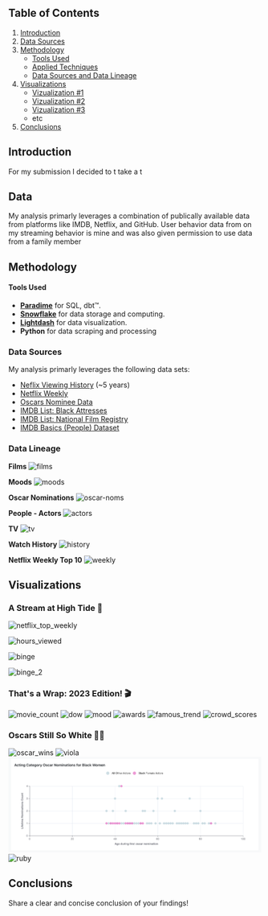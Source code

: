 
## Table of Contents
1. [Introduction](#introduction)
2. [Data Sources](#data-sources-and-data-lineage)
3. [Methodology](#methodology)
   - [Tools Used](#tools-used)
   - [Applied Techniques](#applied-techniques)
   - [Data Sources and Data Lineage](#data-sources-and-data-lineage)
4. [Visualizations](#visualizations)
   - [Vizualization #1](vizualization-1)
   - [Vizualization #2](Vizualization-2)
   - [Vizualization #3](Vizualization-3)
   - etc
5. [Conclusions](#conclusions)

## Introduction
For my submission I decided to t take a t

## Data
My analysis primarly leverages a combination of publically available data from platforms like IMDB,
Netflix, and GitHub. User behavior data from on my streaming behavior is mine and was also given permission to use data from a family member


## Methodology
#### Tools Used
- **[Paradime](https://www.paradime.io/)** for SQL, dbt™.
- **[Snowflake](https://www.snowflake.com/)** for data storage and computing.
- **[Lightdash](https://www.lightdash.com/)** for data visualization.
- **Python** for data scraping and processing

### Data Sources
My analysis primarly leverages the following data sets:
- [Neflix Viewing History](http://www.netflix.com/settings/viewing-history) (~5 years)
- [Netflix Weekly](https://www.netflix.com/tudum/top10)
- [Oscars Nominee Data](https://github.com/DLu/oscar_data?tab=readme-ov-file)
- [IMDB List: Black Attresses](https://m.imdb.com/list/ls066061932/)
- [IMDB List: National Film Registry](https://m.imdb.com/list/ls070798434/)
- [IMDB Basics (People) Dataset](https://developer.imdb.com/non-commercial-datasets/)

### Data Lineage

**Films**
![films](https://github.com/paradime-io/paradime-dbt-movie-challenge/blob/movie-sperry-classy-org/images/dag/films.png?raw=true)

**Moods**
![moods](https://github.com/paradime-io/paradime-dbt-movie-challenge/blob/movie-sperry-classy-org/images/dag/moods.png?raw=true)

**Oscar Nominations**
![oscar-noms](https://github.com/paradime-io/paradime-dbt-movie-challenge/blob/movie-sperry-classy-org/images/dag/oscar_noms.png?raw=true)

**People - Actors**
![actors](https://github.com/paradime-io/paradime-dbt-movie-challenge/blob/movie-sperry-classy-org/images/dag/people_actors.png?raw=true)

**TV**
![tv](https://github.com/paradime-io/paradime-dbt-movie-challenge/blob/movie-sperry-classy-org/images/dag/tv.png?raw=true)

**Watch History**
![history](https://github.com/paradime-io/paradime-dbt-movie-challenge/blob/movie-sperry-classy-org/images/dag/watch_history.png?raw=true)

**Netflix Weekly Top 10**
![weekly](https://github.com/paradime-io/paradime-dbt-movie-challenge/blob/movie-sperry-classy-org/images/dag/weekly.png?raw=true)



## Visualizations

### A Stream at High Tide 🌊
![netflix_top_weekly](https://github.com/paradime-io/paradime-dbt-movie-challenge/blob/movie-sperry-classy-org/images/viz/netflix_bg/Screen%20Shot%202024-05-26%20at%2011.42.53%20PM.png?raw=true)

![hours_viewed](https://github.com/paradime-io/paradime-dbt-movie-challenge/blob/movie-sperry-classy-org/images/viz/netflix_bg/hours_watched.png?raw=true)

![binge](https://github.com/paradime-io/paradime-dbt-movie-challenge/blob/movie-sperry-classy-org/images/viz/netflix_bg/binge_1.png?raw=true)

![binge_2](https://github.com/paradime-io/paradime-dbt-movie-challenge/blob/movie-sperry-classy-org/images/viz/netflix_bg/binge_2.png?raw=true)

### That's a Wrap: 2023 Edition! 🎬
![movie_count](https://github.com/paradime-io/paradime-dbt-movie-challenge/blob/movie-sperry-classy-org/images/viz/thats_a_wrap/count_mov.png?raw=true)
![dow](https://github.com/paradime-io/paradime-dbt-movie-challenge/blob/movie-sperry-classy-org/images/viz/thats_a_wrap/dow.png?raw=true)
![mood](https://github.com/paradime-io/paradime-dbt-movie-challenge/blob/movie-sperry-classy-org/images/viz/thats_a_wrap/mood.png?raw=true)
![awards](https://github.com/paradime-io/paradime-dbt-movie-challenge/blob/movie-sperry-classy-org/images/viz/thats_a_wrap/awards_watched.png?raw=true)
![famous_trend](https://github.com/paradime-io/paradime-dbt-movie-challenge/blob/movie-sperry-classy-org/images/viz/thats_a_wrap/famous_trending.png?raw=true)
![crowd_scores](https://github.com/paradime-io/paradime-dbt-movie-challenge/blob/movie-sperry-classy-org/images/viz/thats_a_wrap/crowd_scores.png?raw=true)

### Oscars Still So White 👎🏾
![oscar_wins](https://github.com/paradime-io/paradime-dbt-movie-challenge/blob/movie-sperry-classy-org/images/viz/oscars_still_so_white/oscar_wins.png?raw=true)
![viola](https://github.com/paradime-io/paradime-dbt-movie-challenge/blob/movie-sperry-classy-org/images/viz/oscars_still_so_white/viola.png?raw=true)
![awards](https://github.com/paradime-io/paradime-dbt-movie-challenge/blob/movie-sperry-classy-org/images/viz/oscars_still_so_white/awards.png?raw=true)
![ruby](https://github.com/paradime-io/paradime-dbt-movie-challenge/blob/movie-sperry-classy-org/images/viz/oscars_still_so_white/ruby_dee.png?raw=true)


## Conclusions

Share a clear and concise conclusion of your findings!

